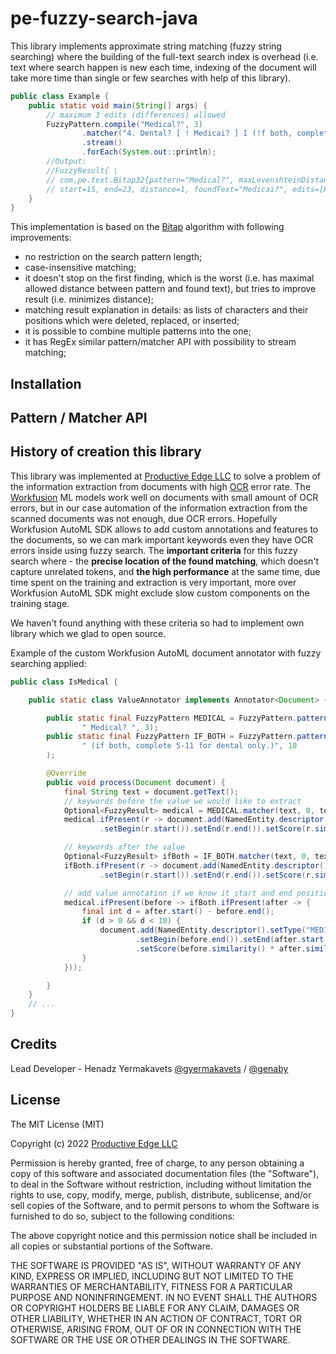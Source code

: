 # pe-fuzzy-search-java

This library implements approximate string matching (fuzzy string searching)
where the building of the full-text search index is overhead (i.e. text where search happen is new each
time, indexing of the document will take more time than single or few searches with help of this library).

```java
public class Example {
    public static void main(String[] args) {
        // maximum 3 edits (differences) allowed
        FuzzyPattern.compile("Medical?", 3)
                .matcher("4. Dental? [ ! Medicai? ] I (!f both, complete 3-11 for dental oniy.i")
                .stream()
                .forEach(System.out::println);
        //Output:
        //FuzzyResult{ \
        // com.pe.text.Bitap32{pattern="Medical?", maxLevenshteinDistance=3, caseInsensitive=false}, \
        // start=15, end=23, distance=1, foundText="Medicai?", edits=[REPLACEMENT]}
    }
}
```

This implementation is based on the [Bitap](https://en.wikipedia.org/wiki/Bitap_algorithm) algorithm with following
improvements:

* no restriction on the search pattern length;
* case-insensitive matching;
* it doesn't stop on the first finding, which is the worst (i.e. has maximal allowed distance between pattern and found
  text), but tries to improve result (i.e. minimizes distance);
* matching result explanation in details: as lists of characters and their positions which were deleted, replaced,
  or inserted;
* it is possible to combine multiple patterns into the one;
* it has RegEx similar pattern/matcher API with possibility to stream matching;

## Installation

## Pattern / Matcher API

## History of creation this library

This library was implemented at [Productive Edge LLC](https://www.productiveedge.com/)
to solve a problem of the information extraction from documents with
high [OCR](https://en.wikipedia.org/wiki/Optical_character_recognition) error rate.
The [Workfusion](https://www.workfusion.com/) ML models work well on documents with small amount of OCR errors,
but in our case automation of the information extraction from the scanned documents was not enough,
due OCR errors. Hopefully Workfusion AutoML SDK allows to add custom annotations and features to the documents,
so we can mark important keywords even they have OCR errors inside using fuzzy search.
The **important criteria** for this fuzzy search where - the **precise location of the found matching**,
which doesn't capture unrelated tokens, and **the high performance** at the same time,
due time spent on the training and extraction is very important,
more over Workfusion AutoML SDK might exclude slow custom components on the training stage.

We haven't found anything with these criteria so had to implement own library which we glad to open source.

Example of the custom Workfusion AutoML document annotator with fuzzy searching applied:

```java
public class IsMedical {

    public static class ValueAnnotator implements Annotator<Document> {

        public static final FuzzyPattern MEDICAL = FuzzyPattern.pattern(
                " Medical? ", 3);
        public static final FuzzyPattern IF_BOTH = FuzzyPattern.pattern(
                " (if both, complete 5-11 for dental only.)", 10
        );

        @Override
        public void process(Document document) {
            final String text = document.getText();
            // keywords before the value we would like to extract
            Optional<FuzzyResult> medical = MEDICAL.matcher(text, 0, text.length() / 4).findTheBest();
            medical.ifPresent(r -> document.add(NamedEntity.descriptor().setType(r.pattern().text().toString())
                    .setBegin(r.start()).setEnd(r.end()).setScore(r.similarity())));

            // keywords after the value
            Optional<FuzzyResult> ifBoth = IF_BOTH.matcher(text, 0, text.length() / 4).findTheBest();
            ifBoth.ifPresent(r -> document.add(NamedEntity.descriptor().setType("if_both")
                    .setBegin(r.start()).setEnd(r.end()).setScore(r.similarity())));

            // add value annotation if we know it start and end position in the document text 
            medical.ifPresent(before -> ifBoth.ifPresent(after -> {
                final int d = after.start() - before.end();
                if (d > 0 && d < 10) {
                    document.add(NamedEntity.descriptor().setType("MEDICAL_V")
                            .setBegin(before.end()).setEnd(after.start())
                            .setScore(before.similarity() * after.similarity()));
                }
            }));

        }
    }
    // ...
}
```

## Credits

Lead Developer - Henadz
Yermakavets [@gyermakavets](https://github.com/gyermakavets) / [@genaby](https://github.com/genaby)

## License

The MIT License (MIT)

Copyright (c) 2022 [Productive Edge LLC](https://www.productiveedge.com/)

Permission is hereby granted, free of charge, to any person obtaining a copy of this software and associated
documentation files (the "Software"), to deal in the Software without restriction, including without limitation
the rights to use, copy, modify, merge, publish, distribute, sublicense, and/or sell copies of the Software,
and to permit persons to whom the Software is furnished to do so, subject to the following conditions:

The above copyright notice and this permission notice shall be included in all copies or substantial portions of the
Software.

THE SOFTWARE IS PROVIDED "AS IS", WITHOUT WARRANTY OF ANY KIND, EXPRESS OR IMPLIED, INCLUDING BUT NOT LIMITED
TO THE WARRANTIES OF MERCHANTABILITY, FITNESS FOR A PARTICULAR PURPOSE AND NONINFRINGEMENT. IN NO EVENT SHALL THE
AUTHORS
OR COPYRIGHT HOLDERS BE LIABLE FOR ANY CLAIM, DAMAGES OR OTHER LIABILITY, WHETHER IN AN ACTION OF CONTRACT,
TORT OR OTHERWISE, ARISING FROM, OUT OF OR IN CONNECTION WITH THE SOFTWARE OR THE USE OR OTHER DEALINGS IN THE SOFTWARE.